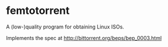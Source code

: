 # femtotorrent

A (low-)quality program for obtaining Linux ISOs.

Implements the spec at http://bittorrent.org/beps/bep_0003.html
